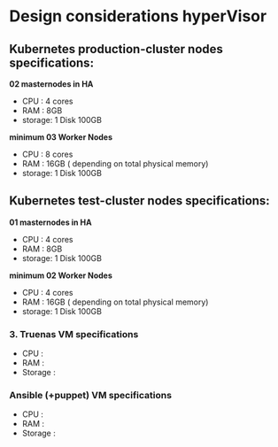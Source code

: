# Design considerations hyperVisor

## Kubernetes production-cluster nodes specifications:

**02 masternodes in HA**
- CPU : 4 cores
- RAM : 8GB
- storage: 1 Disk 100GB

**minimum 03 Worker Nodes**
- CPU : 8 cores
- RAM : 16GB ( depending on total physical memory)
- storage: 1 Disk 100GB

## Kubernetes test-cluster nodes specifications:

**01 masternodes in HA**
- CPU : 4 cores
- RAM : 8GB
- storage: 1 Disk 100GB

**minimum 02 Worker Nodes**
- CPU : 4 cores
- RAM : 16GB ( depending on total physical memory)
- storage: 1 Disk 100GB

### 3. Truenas VM  specifications
- CPU :
- RAM :
- Storage :

### Ansible (+puppet) VM specifications
- CPU :
- RAM :
- Storage : 
